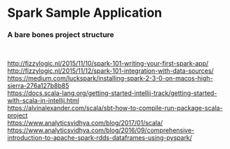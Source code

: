<h1> Spark Sample Application</h1>
<h3> A bare bones project structure</h3>    

<br/>

http://fizzylogic.nl/2015/11/10/spark-101-writing-your-first-spark-app/  
http://fizzylogic.nl/2015/11/12/spark-101-integration-with-data-sources/  
https://medium.com/luckspark/installing-spark-2-3-0-on-macos-high-sierra-276a127b8b85  
https://docs.scala-lang.org/getting-started-intellij-track/getting-started-with-scala-in-intellij.html  
https://alvinalexander.com/scala/sbt-how-to-compile-run-package-scala-project  
https://www.analyticsvidhya.com/blog/2017/01/scala/  
https://www.analyticsvidhya.com/blog/2016/09/comprehensive-introduction-to-apache-spark-rdds-dataframes-using-pyspark/  

